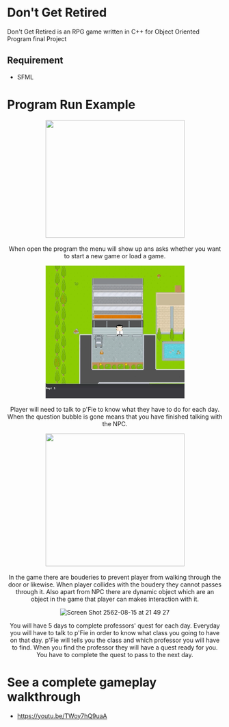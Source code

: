 # Don't Get Retired
Don't Get Retired is an RPG game written in C++ for Object Oriented Program final Project

## Requirement
- SFML

# Program Run Example
<div align="center">
  <img src="https://github.com/bbkbbbk/DontgetRetired/blob/master/demo/menu.gif" width="325" height="275" />
  <p>When open the program the menu will show up ans asks whether you want to start a new game or load a game.</p>
  
  <img src="https://github.com/bbkbbbk/DontgetRetired/blob/master/demo/talking.gif" width="325" height="310" />
  <p>Player will need to talk to p'Fie to know what they have to do for each day. When the question bubble is gone means that you have finished talking with the NPC.</p>
  
  <img src="https://github.com/bbkbbbk/DontgetRetired/blob/master/demo/colliding.gif" width="325" height="310" />
  <p>In the game there are bouderies to prevent player from walking through the door or likewise. When player collides with the boudery they cannot passes through it. Also apart from NPC there are dynamic object which are an object in the game that player can makes interaction with it.</p>
  
  <img width="601" alt="Screen Shot 2562-08-15 at 21 49 27" src="https://user-images.githubusercontent.com/47117776/63103133-bc87bf00-bfa6-11e9-88f1-8a980cd17a36.png">
  <p>You will have 5 days to complete professors' quest for each day. Everyday you will have to talk to p'Fie in order to know what class you going to have on that day. p'Fie will tells you the class and which professor you will have to find. When you find the professor they will have a quest ready for you. You have to complete the quest to pass to the next day.</p>
</div>

 # See a complete gameplay walkthrough
 - https://youtu.be/TWoy7hQ9uaA
